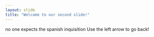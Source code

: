```yaml
---
layout: slide
title: "Welcome to our second slide!"
---
```

no one expects the spanish inquisition
Use the left arrow to go back!
